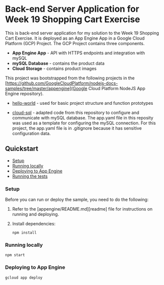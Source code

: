 # Back-end Server Application for Week 19 Shopping Cart Exercise
This is back-end server application for my solution to the Week 19 Shopping Cart Exercise. 
It is deployed as an App Engine App in a Google Cloud Platform (GCP) Project. 
The GCP Project contains three components.
* **App Engine App** - API with HTTPS endpoints and integration with mySQL
* **mySQL Database** - contains the product data
* **Cloud Storage** - contains product images 

This project was bootstrapped from the following projects in the [https://github.com/GoogleCloudPlatform/nodejs-docs-samples/tree/master/appengine](Google Cloud Platform NodeJS App Engine repository).

* [hello-world](https://github.com/GoogleCloudPlatform/nodejs-docs-samples/tree/master/appengine/hello-world/standard) - used for basic project structure and function prototypes

* [cloud-sql](https://github.com/GoogleCloudPlatform/nodejs-docs-samples/tree/master/cloud-sql/mysql/mysql) - adapted code from this repository to configure and communicate with mySQL database. The app.yaml file in this reposity was used as a template for configuring the mySQL connection. For this project, the app.yaml file is in .gitignore because it has sensitive configuration data.




## Quickstart 

* [Setup](#setup)
* [Running locally](#running-locally)
* [Deploying to App Engine](#deploying-to-app-engine)
* [Running the tests](#running-the-tests)

### Setup

Before you can run or deploy the sample, you need to do the following:

1.  Refer to the [appengine/README.md][readme] file for instructions on
    running and deploying.
1.  Install dependencies:

        npm install

### Running locally

    npm start

### Deploying to App Engine

    gcloud app deploy

